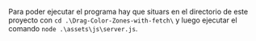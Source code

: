 Para poder ejecutar el programa hay que situars en el directorio de este proyecto con `cd .\Drag-Color-Zones-with-fetch\` y luego ejecutar el comando `node .\assets\js\server.js`.